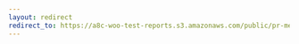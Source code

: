 ```yaml
---
layout: redirect
redirect_to: https://a8c-woo-test-reports.s3.amazonaws.com/public/pr-merge/41655/e2e/index.html
---
```

